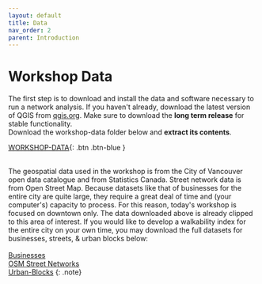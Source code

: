 ```yaml
---
layout: default
title: Data
nav_order: 2
parent: Introduction 
---
```


# Workshop Data 

The first step is to download and install the data and software necessary to run a network analysis. If you haven't already, download the latest version of QGIS from [qgis.org](https://qgis.org/en/site/forusers/download.html). Make sure to download the **long term release** for stable functionality. 
<br>
Download the workshop-data folder below and **extract its contents**.     
    
[WORKSHOP-DATA](./content/workshop-data.zip){: .btn .btn-blue }
<br><br>

The geospatial data used in the workshop is from the City of Vancouver open data catalogue and from Statistics Canada. Street network data is from Open Street Map. Because datasets like that of businesses for the entire city are quite large, they require a great deal of time and (your computer's) capacity to process. For this reason, today's workshop is focused on downtown only. The data downloaded above is already clipped to this area of interest. If you would like to develop a walkability index for the entire city on your own time, you may download the full datasets for businesses, streets, & urban blocks below:<br><br>
[Businesses](https://opendata.vancouver.ca/explore/dataset/business-licences/map/?disjunctive.status&disjunctive.businesssubtype&location=12,49.26904,-123.13494)<br>[OSM Street Networks](./content/data/OSM-street-network.geojson)<br>[Urban-Blocks](https://opendata.vancouver.ca/explore/dataset/block-outlines/download/?format=geojson&timezone=America/Los_Angeles&lang=en)
{: .note}


<br>


